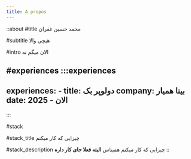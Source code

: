 ```yaml
---
title: A propos
---
```


::about
#title
محمد حسین غفران

#subtitle
هیچی والا

#intro
الان میگم نه

#experiences
  :::experiences
  ---
  experiences:
    - title: دولوپر بک
      company: بیتا همیار
      date: 2025 - الان
  ---
  :::

#stack

#stack_title
چیزایی که کار میکنم

#stack_description
چیزایی که کار میکنم همیناس **البته فعلا جای کار داره**
::
